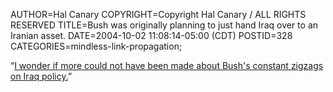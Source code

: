 AUTHOR=Hal Canary
COPYRIGHT=Copyright Hal Canary / ALL RIGHTS RESERVED
TITLE=Bush was originally planning to just hand Iraq over to an Iranian asset.
DATE=2004-10-02 11:08:14-05:00 (CDT)
POSTID=328
CATEGORIES=mindless-link-propagation;

“[I wonder if more could not have been made about Bush's constant zigzags on Iraq policy.](http://www.juancole.com/2004_10_01_juancole_archive.html#109663852086120616)”

